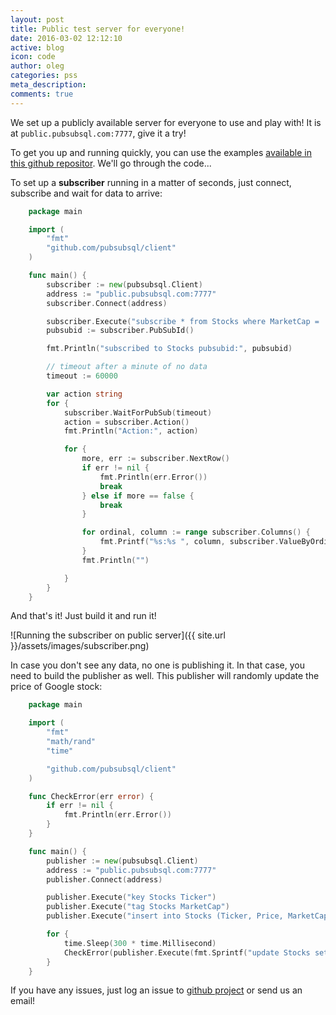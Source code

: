 ```yaml
---
layout: post
title: Public test server for everyone!
date: 2016-03-02 12:12:10
active: blog
icon: code
author: oleg
categories: pss
meta_description: 
comments: true
---
```


We set up a publicly available server for everyone to use and play with! It is at `public.pubsubsql.com:7777`, give it a try!

To get you up and running quickly, you can use the examples [available in this github repositor](https://github.com/pubsubsql/samples). We'll go through the code... 

To set up a **subscriber** running in a matter of seconds, just connect, subscribe and wait for data to arrive:

```go
    package main

    import (
        "fmt"
        "github.com/pubsubsql/client"
    )

    func main() {
        subscriber := new(pubsubsql.Client)
        address := "public.pubsubsql.com:7777"
        subscriber.Connect(address)

        subscriber.Execute("subscribe * from Stocks where MarketCap = 'MEGA CAP'")
        pubsubid := subscriber.PubSubId()

        fmt.Println("subscribed to Stocks pubsubid:", pubsubid)

        // timeout after a minute of no data
        timeout := 60000

        var action string
        for {
            subscriber.WaitForPubSub(timeout)
            action = subscriber.Action()
            fmt.Println("Action:", action)

            for {
                more, err := subscriber.NextRow()
                if err != nil {
                    fmt.Println(err.Error())
                    break
                } else if more == false {
                    break
                }

                for ordinal, column := range subscriber.Columns() {
                    fmt.Printf("%s:%s ", column, subscriber.ValueByOrdinal(ordinal))
                }
                fmt.Println("")

            }
        }
    }
```

And that's it! Just build it and run it!

![Running the subscriber on public server]({{ site.url  }}/assets/images/subscriber.png)

In case you don't see any data, no one is publishing it. In that case, you need to build the publisher as well. This publisher will randomly update the price of Google stock:

```go
    package main

    import (
        "fmt"
        "math/rand"
        "time"

        "github.com/pubsubsql/client"
    )

    func CheckError(err error) {
        if err != nil {
            fmt.Println(err.Error())
        }
    }

    func main() {
        publisher := new(pubsubsql.Client)
        address := "public.pubsubsql.com:7777"
        publisher.Connect(address)

        publisher.Execute("key Stocks Ticker")
        publisher.Execute("tag Stocks MarketCap")
        publisher.Execute("insert into Stocks (Ticker, Price, MarketCap) values (GOOG, '1,2002d.22', 'MEGA CAP')")

        for {
            time.Sleep(300 * time.Millisecond)
            CheckError(publisher.Execute(fmt.Sprintf("update Stocks set Price='%f' where Ticker='GOOG'", 10000.0*rand.Float64())))
        }
    }
```

If you have any issues, just log an issue to  [github project](https://github.com/pubsubsql/client/issues) or send us an email!

